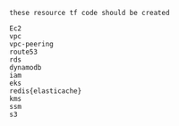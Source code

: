 `these resource tf code should be created`
```
Ec2
vpc
vpc-peering
route53
rds
dynamodb
iam
eks
redis{elasticache}
kms
ssm
s3
```
